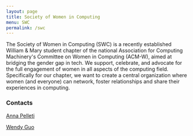 ```yaml
---
layout: page
title: Society of Women in Computing
menu: SWC
permalink: /swc
---
```

The Society of Women in Computing (SWC) is a recently established William & Mary
student chapter of the national Association for Computing Machinery's Committee
on Women in Computing (ACM-W), aimed at bridging the gender gap in tech.
We support, celebrate, and advocate for the full engagement of women in all
aspects of the computing field. Specifically for our chapter, we want to create
a central organization where women (and everyone) can network, foster
relationships and share their experiences in computing.

### Contacts
[Anna Pelleti](arpelleti@email.wm.edu)

[Wendy Guo](wwguo@email.wm.edu)
